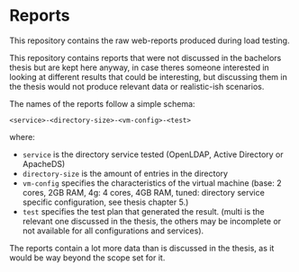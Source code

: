 # Reports
This repository contains the raw web-reports produced during load testing.

This repository contains reports that were not discussed in the bachelors thesis but are kept here anyway,
in case theres someone interested in looking at different results that could be interesting, but 
discussing them in the thesis would not produce relevant data or realistic-ish scenarios.

The names of the reports follow a simple schema:

`<service>-<directory-size>-<vm-config>-<test>`

where:
* `service` is the directory service tested (OpenLDAP, Active Directory or ApacheDS)
* `directory-size` is the amount of entries in the directory
* `vm-config` specifies the characteristics of the virtual machine (base: 2 cores, 2GB RAM, 4g: 4 cores, 4GB RAM, tuned: directory service specific configuration, see thesis chapter 5.)
* `test` specifies the test plan that generated the result. (multi is the relevant one discussed in the thesis, the others may be incomplete or not available for all configurations and services).

The reports contain a lot more data than is discussed in the thesis, as it would be way beyond the scope set for it.
